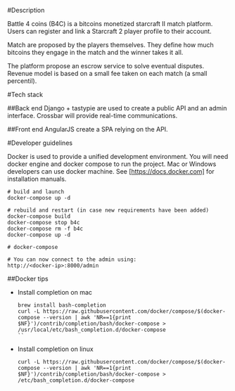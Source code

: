 #Description 

Battle 4 coins (B4C) is a bitcoins monetized starcraft II match platform.
Users can register and link a Starcraft 2 player profile to their account.

Match are proposed by the players themselves. They define how much bitcoins they engage in the match and the winner takes it all.

The platform propose an escrow service to solve eventual disputes.
Revenue model is based on a small fee taken on each match (a small percentil).

#Tech stack

##Back end
Django + tastypie are used to create a public API and an admin interface.
Crossbar will provide real-time communications.

##Front end
AngularJS create a SPA relying on the API.

#Developer guidelines

Docker is used to provide a unified development environment.
You will need docker engine and docker compose to run the project. Mac or Windows developers can use docker machine.
See [https://docs.docker.com] for installation manuals.

	# build and launch
	docker-compose up -d

	# rebuild and restart (in case new requirements have been added)
	docker-compose build
	docker-compose stop b4c
	docker-compose rm -f b4c
	docker-compose up -d

	# docker-compose

	# You can now connect to the admin using:
	http://<docker-ip>:8000/admin

##Docker tips

+ Install completion on mac

	```
	brew install bash-completion
	curl -L https://raw.githubusercontent.com/docker/compose/$(docker-compose --version | awk 'NR==1{print $NF}')/contrib/completion/bash/docker-compose > /usr/local/etc/bash_completion.d/docker-compose
	``

+ Install completion on linux

	```
	curl -L https://raw.githubusercontent.com/docker/compose/$(docker-compose --version | awk 'NR==1{print $NF}')/contrib/completion/bash/docker-compose > /etc/bash_completion.d/docker-compose
	```




